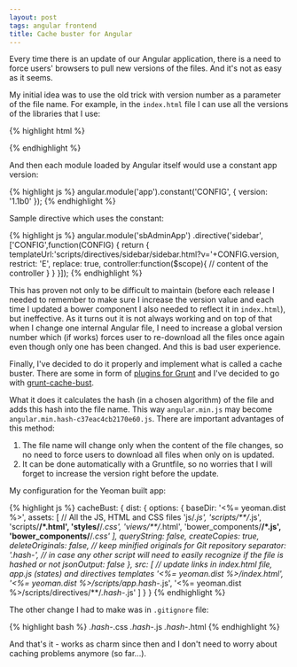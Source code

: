 ```yaml
---
layout: post
tags: angular frontend
title: Cache buster for Angular
---
```

Every time there is an update of our Angular application, there is a need to force users' browsers to pull new versions of the files. And it's not as easy as it seems.
<!--more-->

My initial idea was to use the old trick with version number as a parameter of the file name. For example, in the `index.html` file I can use all the versions of the libraries that I use:

{% highlight html %}
<script src="bower_components/angular/angular.min.js?v=v1.5.6"></script>
<script src="bower_components/bootstrap/dist/js/bootstrap.min.js?v=1.3.2"></script>
<script src="bower_components/angular-ui-grid/ui-grid.min.js?v=3.1.1"></script>
{% endhighlight %}

And then each module loaded by Angular itself would use a constant app version:

{% highlight js %}
angular.module('app').constant('CONFIG', {
    version: '1.1b0'
});
{% endhighlight %}

Sample directive which uses the constant:

{% highlight js %}
angular.module('sbAdminApp')
    .directive('sidebar',['CONFIG',function(CONFIG) {
      return {
        templateUrl:'scripts/directives/sidebar/sidebar.html?v='+CONFIG.version,
        restrict: 'E',
        replace: true,
        controller:function($scope){
          // content of the controller
        }
      }
    }]);
{% endhighlight %}

This has proven not only to be difficult to maintain (before each release I needed to remember to make sure I increase the version value and each time I updated a bower component I also needed to reflect it in `index.html`), but ineffective. As it turns out it is not always working and on top of that when I change one internal Angular file, I need to increase a global version number which (if works) forces user to re-download all the files once again even though only one has been changed. And this is bad user experience.

Finally, I've decided to do it properly and implement what is called a cache buster. There are some in form of [plugins for Grunt](https://www.google.fr/search?client=firefox-b-ab&q=cachebuster+for+grunt) and I've decided to go with [grunt-cache-bust](https://github.com/hollandben/grunt-cache-bust).

What it does it calculates the hash (in a chosen algorithm) of the file and adds this hash into the file name. This way `angular.min.js` may become `angular.min.hash-c37eac4cb2170e60.js`. There are important advantages of this method:

1. The file name will change only when the content of the file changes, so no need to force users to download all files when only on is updated.
2. It can be done automatically with a Gruntfile, so no worries that I will forget to increase the version right before the update.

My configuration for the Yeoman built app:

{% highlight js %}
cacheBust: {
      dist: {
        options: {
          baseDir: '<%= yeoman.dist %>',
          assets: [                // All the JS, HTML and CSS files
          	'js/*.js', 
          	'scripts/**/*.js',
          	'scripts/**/*.html',
          	'styles/**/*.css',
          	'views/**/*.html', 
          	'bower_components/**/*.js', 
          	'bower_components/**/*.css'
          ],
          queryString: false,
          createCopies: true,
          deleteOriginals: false,  // keep minified originals for Git repository
          separator: '.hash-',     // in case any other script will need to easily recognize if the file is hashed or not
          jsonOutput: false
        },
        src: [                     // update links in index.html file, app.js (states) and directives templates
        	'<%= yeoman.dist %>/index.html', 
        	'<%= yeoman.dist %>/scripts/app.hash-*.js', 
        	'<%= yeoman.dist %>/scripts/directives/**/*.hash-*.js'
        ]
      }
    }
{% endhighlight %}

The other change I had to make was in `.gitignore` file:

{% highlight bash %}
*.hash-*.css
*.hash-*.js
*.hash-*.html
{% endhighlight %}

And that's it - works as charm since then and I don't need to worry about caching problems anymore (so far...).